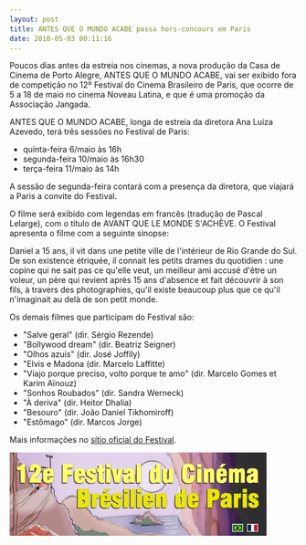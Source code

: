 ```yaml
---
layout: post
title: ANTES QUE O MUNDO ACABE passa hors-concours em Paris
date: 2010-05-03 00:11:16
---
```

Poucos dias antes da estreia nos cinemas, a nova produção da Casa de Cinema de Porto Alegre, ANTES QUE O MUNDO ACABE, vai ser exibido fora de competição no 12º Festival do Cinema Brasileiro de Paris, que ocorre de 5 a 18 de maio no cinema Noveau Latina, e que é uma promoção da Associação Jangada.

ANTES QUE O MUNDO ACABE, longa de estreia da diretora Ana Luiza Azevedo, terá três sessões no Festival de Paris:

* quinta-feira 6/maio às 16h
* segunda-feira 10/maio às 16h30
* terça-feira 11/maio às 14h

A sessão de segunda-feira contará com a presença da diretora, que viajará a Paris a convite do Festival.

O filme será exibido com legendas em francês (tradução de Pascal Lelarge), com o título de AVANT QUE LE MONDE S'ACHÈVE. O Festival apresenta o filme com a seguinte sinopse:

Daniel a 15 ans, il vit dans une petite ville de l'intérieur de Rio Grande do Sul. De son existence étriquée, il connait les petits drames du quotidien : une copine qui ne sait pas ce qu'elle veut, un meilleur ami accusé d'être un voleur, un père qui revient après 15 ans d'absence et fait découvrir à son fils, à travers des photographies, qu'il existe beaucoup plus que ce qu'il n'imaginait au delà de son petit monde.

Os demais filmes que participam do Festival são:

* "Salve geral" (dir. Sérgio Rezende)
* "Bollywood dream" (dir. Beatriz Seigner)
* "Olhos azuis" (dir. José Joffily)
* "Elvis e Madona (dir. Marcelo Laffitte)
* "Viajo porque preciso, volto porque te amo" (dir. Marcelo Gomes et Karim Aïnouz)
* "Sonhos Roubados" (dir. Sandra Werneck)
* "À deriva" (dir. Heitor Dhalia)
* "Besouro" (dir. João Daniel Tikhomiroff)
* "Estômago" (dir. Marcos Jorge)

Mais informações no [sítio oficial do Festival](http://www.festivaldecinemabresilienparis.com/).

![](/uploads/fest-paris.jpg)